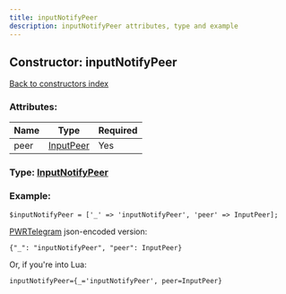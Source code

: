 ```yaml
---
title: inputNotifyPeer
description: inputNotifyPeer attributes, type and example
---
```

## Constructor: inputNotifyPeer  
[Back to constructors index](index.md)



### Attributes:

| Name     |    Type       | Required |
|----------|---------------|----------|
|peer|[InputPeer](../types/InputPeer.md) | Yes|



### Type: [InputNotifyPeer](../types/InputNotifyPeer.md)


### Example:

```
$inputNotifyPeer = ['_' => 'inputNotifyPeer', 'peer' => InputPeer];
```  

[PWRTelegram](https://pwrtelegram.xyz) json-encoded version:

```
{"_": "inputNotifyPeer", "peer": InputPeer}
```


Or, if you're into Lua:  


```
inputNotifyPeer={_='inputNotifyPeer', peer=InputPeer}

```


